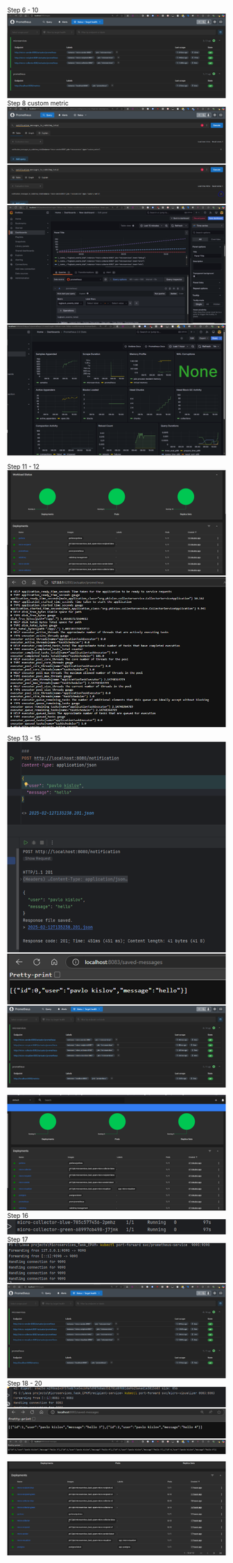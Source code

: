 Step 6 - 10
![img_1.png](img_1.png)
Step 8 custom metric
![img_16.png](img_16.png)
![img_17.png](img_17.png)
![img.png](img.png)
![img_2.png](img_2.png)

Step 11 - 12
![img_3.png](img_3.png)
![img_4.png](img_4.png)

Step 13 - 15
![img_5.png](img_5.png)
![img_6.png](img_6.png)
![img_7.png](img_7.png)

![img_8.png](img_8.png)
Step 16
![img_9.png](img_9.png)
Step 17
![img_11.png](img_11.png)
![img_10.png](img_10.png)
Step 18 - 20
![img_13.png](img_13.png)
![img_12.png](img_12.png)
![img_14.png](img_14.png)

![img_15.png](img_15.png)